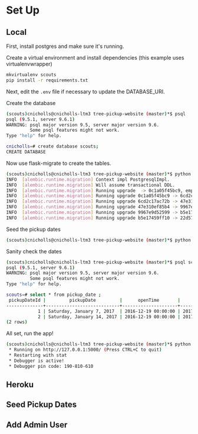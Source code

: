 # Set Up
## Local
First, install postgres and make sure it's running.

Create a virtual environment and install dependencies (this example uses virtualenvwrapper)
```bash
mkvirtualenv scouts
pip install -r requirements.txt
```

Next, edit the `.env` file if necessary to update the DATABASE_URI. 

Create the database
```bash
(scouts)cnicholls@cnicholls-ltm3 tree-pickup-website (master)*$ psql
psql (9.5.1, server 9.6.1)
WARNING: psql major version 9.5, server major version 9.6.
         Some psql features might not work.
Type "help" for help.

cnicholls=# create database scouts;
CREATE DATABASE
```

Now use flask-migrate to create the tables.
```bash
(scouts)cnicholls@cnicholls-ltm3 tree-pickup-website (master)*$ python manage.py db upgrade
INFO  [alembic.runtime.migration] Context impl PostgresqlImpl.
INFO  [alembic.runtime.migration] Will assume transactional DDL.
INFO  [alembic.runtime.migration] Running upgrade  -> 0c1a05f45bc9, empty message
INFO  [alembic.runtime.migration] Running upgrade 0c1a05f45bc9 -> 6cd2c17ac72b, empty message
INFO  [alembic.runtime.migration] Running upgrade 6cd2c17ac72b -> 47e310ef85b4, empty message
INFO  [alembic.runtime.migration] Running upgrade 47e310ef85b4 -> 9967e9d52599, empty message
INFO  [alembic.runtime.migration] Running upgrade 9967e9d52599 -> b5e17459ff10, empty message
INFO  [alembic.runtime.migration] Running upgrade b5e17459ff10 -> 22d57adbc78d, empty message
```

Seed the pickup dates
```bash
(scouts)cnicholls@cnicholls-ltm3 tree-pickup-website (master)*$ python manage.py seed
```

Sanity check the dates
```bash
(scouts)cnicholls@cnicholls-ltm3 tree-pickup-website (master)*$ psql scouts
psql (9.5.1, server 9.6.1)
WARNING: psql major version 9.5, server major version 9.6.
         Some psql features might not work.
Type "help" for help.

scouts=# select * from pickup_date ;
 pickupDateId |         pickupDate         |      openTime       |      closeTime      
--------------+----------------------------+---------------------+---------------------
            1 | Saturday, January 7, 2017  | 2016-12-19 00:00:00 | 2017-01-05 00:00:00
            2 | Saturday, January 14, 2017 | 2016-12-19 00:00:00 | 2017-01-12 00:00:00
(2 rows)
```

All set, run the app!
```bash
(scouts)cnicholls@cnicholls-ltm3 tree-pickup-website (master)*$ python app.py
 * Running on http://127.0.0.1:5000/ (Press CTRL+C to quit)
 * Restarting with stat
 * Debugger is active!
 * Debugger pin code: 190-810-610
```

## Heroku

## Seed Pickup Dates

## Add Admin User

